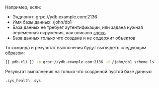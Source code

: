 Например, если: 
* Эндпоинт: grpc://ydb.example.com:2136
* Имя базы данных: /john/db1
* База данных не требует аутентификации, или задана нужная переменная окружения, как описано [здесь](../../auth.md).
* База данных только что создана и не содержит объектов

То команда и результат выполнения будут выглядеть следующим образом:
``` bash
{{ ydb-cli }} -e grpc://ydb.example.com:2136 -d /john/db1 scheme ls
```

Результат выполнения на только что созданной пустой базе данных:

``` text
.sys_health .sys
```
